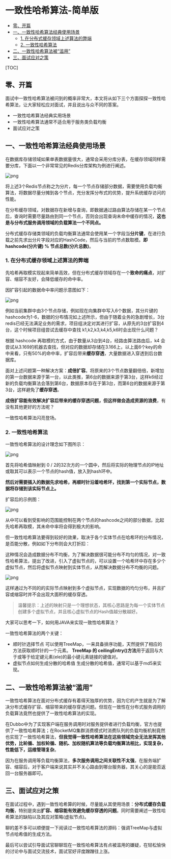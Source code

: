 # 一致性哈希算法-简单版

<!-- START doctoc generated TOC please keep comment here to allow auto update -->
<!-- DON'T EDIT THIS SECTION, INSTEAD RE-RUN doctoc TO UPDATE -->

- [零、开篇](#%E9%9B%B6%E5%BC%80%E7%AF%87)
- [一、一致性哈希算法经典使用场景](#%E4%B8%80%E4%B8%80%E8%87%B4%E6%80%A7%E5%93%88%E5%B8%8C%E7%AE%97%E6%B3%95%E7%BB%8F%E5%85%B8%E4%BD%BF%E7%94%A8%E5%9C%BA%E6%99%AF)
  - [1. 在分布式缓存领域上述算法的弊端](#1-%E5%9C%A8%E5%88%86%E5%B8%83%E5%BC%8F%E7%BC%93%E5%AD%98%E9%A2%86%E5%9F%9F%E4%B8%8A%E8%BF%B0%E7%AE%97%E6%B3%95%E7%9A%84%E5%BC%8A%E7%AB%AF)
  - [2. 一致性哈希算法](#2-%E4%B8%80%E8%87%B4%E6%80%A7%E5%93%88%E5%B8%8C%E7%AE%97%E6%B3%95)
- [二、一致性哈希算法被“滥用”](#%E4%BA%8C%E4%B8%80%E8%87%B4%E6%80%A7%E5%93%88%E5%B8%8C%E7%AE%97%E6%B3%95%E8%A2%AB%E6%BB%A5%E7%94%A8)
- [三、面试应对之策](#%E4%B8%89%E9%9D%A2%E8%AF%95%E5%BA%94%E5%AF%B9%E4%B9%8B%E7%AD%96)

<!-- END doctoc generated TOC please keep comment here to allow auto update -->

[TOC]

## 零、开篇

面试中一致性哈希算法被问到的概率非常大，本文将从如下三个方面探探一致性哈希算法，让大家轻松应对面试，并且说出与众不同的答案。

- 一致性哈希算法经典实用场景
- 一致性哈希算法通常不适合用于服务类负载均衡
- 面试应对之策

## 一、一致性哈希算法经典使用场景

在数据库存储领域如果单表数据量很大，通常会采用分库分表，在缓存领域同样需要分库，下面以一个非常常见的Redis分库架构为例进行阐述。

![png](images/一致性哈希图-Redis节点分片.png)

将上述3个Redis节点称之为分片，每一个节点存储部分数据，需要使用负载均衡算法，将数据尽量分摊到各个节点，充分发挥分布式的优势，提升系统缓存访问的性能。

在分布缓存领域，对数据存在新增与查询，即数据通过路由算法存储在某一个节点后，查询时需要尽量路由到同一个节点，否则会出现查询未命中缓存的情况，**这也是与分布式服务调用领域的负载算法一个不同点。**

分布式缓存存储类领域的负载均衡算法通常会使用某一个字段当**分片键**，在进行负载之前先求出分片字段对应的HashCode，然后与当前的节点数取模。**即 hashcode(分片键) % 节点总数(分片总数)**。

### 1. 在分布式缓存领域上述算法的弊端

先哈希再取模实现起来简单高效，但在分布式缓存领域存在一个**致命的痛点**，对扩容、缩容不友好，会降低缓存的命中率。

因扩容引起的数据命中率问题示意图如下：

![png](images/一致性哈希图-分片扩容问题.png)

例如当前集群中由3个节点存储，例如现在向集群中写入6个数据，其分片键的hashcode为1-6，数据的分布情况如上述所示，但由于随着业务的急剧增长，3台redis已经无法满足业务的需求，项目组决定对其进行扩容，从原先的3台扩容到4台，这个时候项目组尝试去缓存中查找 k1,k2,k3,k4,k5,k6时会出现什么问题？

根据 hashcode 再取模的方式，由于数量从3台到4台，经路由算法路由后，k4 会尝试从3.169的机器去查找，但对应的数据却存储在3.166上，以上面6个key的命中来看，只有50%的命中率，扩容后带来**缓存穿透**，大量数据进入穿透到后台数据库。

面对上述问题第一种解决方案：**成倍扩容**。将原来的3个节点数量翻倍倍，新增加的第一台数据来源于第一台，以此类推，第6台的数据来源于第3台，这样k6经过新的负载均衡算法会落到第6台，数据原本存在于第3台，而第6台的数据来源于第3台，这样避免了**缓存穿透**。

**成倍扩容能有效解决扩容后带来的缓存穿透问题，但这样做会造成资源的浪费**，有没有其他更好的方法呢？

一致性哈希算法闪亮登场。

### 2. 一致性哈希算法

一致性哈希算法的设计理念如下图所示：

![png](images/一致性哈希图-哈希算法设计理念.png)

首先将哈希值映射到 0 / 2的32次方的一个圆中，然后将实际的物理节点的IP地址或取其可以表示一个节点的hash值，放入到hash环中。

**然后对需要插入的数据先求哈希，再顺时针沿着哈希环，找到第一个实际节点，数据将存储到该实际节点上。**

扩容后的示例图：

![png](images/一致性哈希图-分片扩容后.png)

从中可以看到受影响的范围能控制在两个节点的hashcode之间的部分数据，比起先哈希再取模，其未命中率将会得到极大的影响。

但一致性哈希算法要得到较好的效果，取决于各个实体节点在哈希环的分布情况，是否能分散，例如如下分布则会大打折扣：

这种情况会造成数据分布不均衡，为了解决数据很可能分布不均匀的情况，对一致性哈希算法，提出了改进，引入了虚拟节点的，可以设置一个哈希环中存在多少个虚拟节点，然后将虚拟节点映射到实体节点，从而解决数据分布不均衡的问题。

![png](images/一致性哈希图-虚拟节点.png)

这样通过为不同的的实际节点映射到多个虚拟节点，实现数据的均匀分布，并且扩容或缩容时并不会出现大面积的缓存穿透。

> 温馨提示：上述的映射只是一个理想状态，其核心思路是为每一个实体节点创建多个虚拟节点，并且核心虚拟节点的Hash值越分散越好。

大家可以思考一下，如何用JAVA来实现一致性哈希算法？

一致性哈希算法的两个关键：

- 顺时针选择节点
  可以使用TreeMap，一来具备排序功能，天然提供了相应的方法获取顺时针的一个元素。
  **TreeMap 的 ceilingEntry()方法**用于返回与大于或等于给定键元素(ele)的最小键元素链接的键值对。
- 虚拟节点如何生成分散的哈希值
  生成分散的哈希值，通常可以基于md5来实现。

## 二、一致性哈希算法被“滥用”

一致性哈希算法在面对分布式缓存有着得天独厚的优势，因为它的产生就是为了解决分布式缓存扩容、缩容带来的缓存穿透问题。但现在一致性在分布式服务调用的负载算法竟然也提供了一致性哈希算法的实现。

在Dubbo中为了实现客户端在服务调用时对服务提供者进行负载均衡，官方也提供了一致性哈希算法；在RocketMQ集群消费模式时消费队列的负载均衡机制竟然也实现了一致性哈希算法，**但我觉得一致性哈希算法在这些领域完全无法发挥其他优势，比轮循、加权轮循、随机、加权随机算法等负载均衡算法相比，实现复杂，性能低下，运维管理复杂**。

因为在服务调用等负载均衡算法，**多次服务调用之间关联性不太强**，在服务端扩容、缩容后，对于客户端来说其实并不关心路由到哪台服务器，其关心的是能否返回一台服务器即可。

## 三、面试应对之策

在面试过程中，遇到一致性哈希算的时候，尽量能从其使用场景：**分布式缓存负载均衡**，特别是突出**扩容、缩容能有效避免缓存穿透的问题**。同时需要阐述一致性哈希算法的缺陷以及其应对策略(虚拟节点)。

聊的差不多可以顺便提一下阅读过一致性哈希算法的源码：强调TreeMap与虚拟节点哈希值的生成方法。

最后可以尝试引导面试官聊聊现在一致性哈希算法有点被滥用的嫌疑，在轻松愉快的讨论中与面试交流技术，面试官好评度蹭蹭往上涨。

